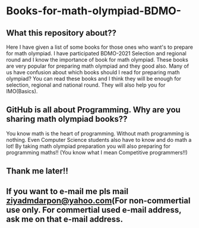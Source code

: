 # Books-for-math-olympiad-BDMO-
## What this repository about??
Here I have given a list of some books for those ones who want's to prepare for math olympiad. I have participated BDMO-2021 Selection and regional round and I know the importance of book for math olympiad. These books are very popular for preparing math olympiad and they good also. Many of us have confusion about which books should I read for preparing math olympiad? You can read these books and I think they will be enough for selection, regional and national round. They will also help you for IMO(Basics).
## GitHub is all about Programming. Why are you sharing math olympiad books??
You know math is the heart of programming. Without math programming is nothing. Even Computer Science students also have to know and do math a lot! By taking math olympiad preparation you will also preparing for programming maths!! (You know what I mean Competitive programmers!!)
## Thank me later!!
## If you want to e-mail me pls mail ziyadmdarpon@yahoo.com(For non-commertial use only. For commertial used e-mail address, ask me on that e-mail address.
